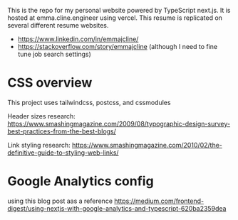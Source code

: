 This is the repo for my personal website powered by TypeScript next.js. It is hosted at emma.cline.engineer using vercel. This resume is replicated on several different resume websites.

* https://www.linkedin.com/in/emmajcline/
* https://stackoverflow.com/story/emmajcline (although I need to fine tune job search settings)

# CSS overview

This project uses tailwindcss, postcss, and cssmodules

Header sizes research: https://www.smashingmagazine.com/2009/08/typographic-design-survey-best-practices-from-the-best-blogs/

Link styling research: https://www.smashingmagazine.com/2010/02/the-definitive-guide-to-styling-web-links/

# Google Analytics config

using this blog post aas a reference https://medium.com/frontend-digest/using-nextjs-with-google-analytics-and-typescript-620ba2359dea

